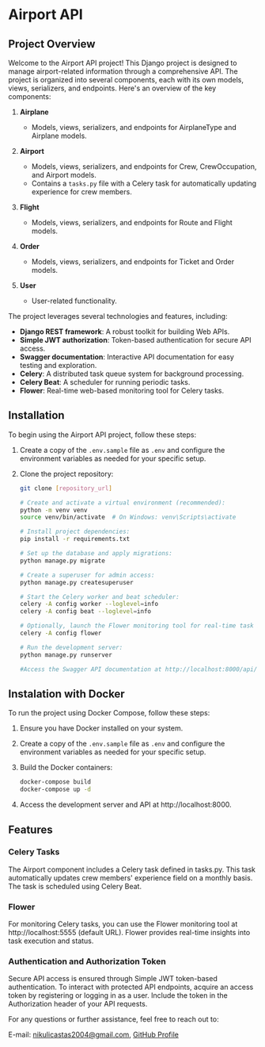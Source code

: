 # Airport API

## Project Overview

Welcome to the Airport API project! This Django project is designed to manage airport-related information through a comprehensive API. The project is organized into several components, each with its own models, views, serializers, and endpoints. Here's an overview of the key components:

1. **Airplane**
   - Models, views, serializers, and endpoints for AirplaneType and Airplane models.

2. **Airport**
   - Models, views, serializers, and endpoints for Crew, CrewOccupation, and Airport models.
   - Contains a `tasks.py` file with a Celery task for automatically updating experience for crew members.

3. **Flight**
   - Models, views, serializers, and endpoints for Route and Flight models.

4. **Order**
   - Models, views, serializers, and endpoints for Ticket and Order models.

5. **User**
   - User-related functionality.

The project leverages several technologies and features, including:

- **Django REST framework**: A robust toolkit for building Web APIs.
- **Simple JWT authorization**: Token-based authentication for secure API access.
- **Swagger documentation**: Interactive API documentation for easy testing and exploration.
- **Celery**: A distributed task queue system for background processing.
- **Celery Beat**: A scheduler for running periodic tasks.
- **Flower**: Real-time web-based monitoring tool for Celery tasks.

## Installation

To begin using the Airport API project, follow these steps:

1. Create a copy of the `.env.sample` file as `.env` and configure the environment variables as needed for your specific setup.

2. Clone the project repository:

   ```bash
   git clone [repository_url]
   
   # Create and activate a virtual environment (recommended):
   python -m venv venv
   source venv/bin/activate  # On Windows: venv\Scripts\activate
   
   # Install project dependencies:
   pip install -r requirements.txt
   
   # Set up the database and apply migrations:
   python manage.py migrate
   
   # Create a superuser for admin access:
   python manage.py createsuperuser
   
   # Start the Celery worker and beat scheduler:
   celery -A config worker --loglevel=info
   celery -A config beat --loglevel=info
   
   # Optionally, launch the Flower monitoring tool for real-time task insights:
   celery -A config flower
   
   # Run the development server:
   python manage.py runserver
   
   #Access the Swagger API documentation at http://localhost:8000/api/doc/swagger/ to explore and test API endpoints.
   
## Instalation with Docker

To run the project using Docker Compose, follow these steps:

1. Ensure you have Docker installed on your system.

2. Create a copy of the `.env.sample` file as `.env` and configure the environment variables as needed for your specific setup.

3. Build the Docker containers:

   ```bash
   docker-compose build
   docker-compose up -d
4. Access the development server and API at http://localhost:8000.
   
## Features

### Celery Tasks
The Airport component includes a Celery task defined in tasks.py. This task automatically updates crew members' experience field on a monthly basis. The task is scheduled using Celery Beat.

### Flower
For monitoring Celery tasks, you can use the Flower monitoring tool at http://localhost:5555 (default URL). Flower provides real-time insights into task execution and status.

### Authentication and Authorization Token
Secure API access is ensured through Simple JWT token-based authentication. To interact with protected API endpoints, acquire an access token by registering or logging in as a user. Include the token in the Authorization header of your API requests.

For any questions or further assistance, feel free to reach out to:

E-mail: nikulicastas2004@gmail.com,
[GitHub Profile](https://github.com/StreetNik)
   